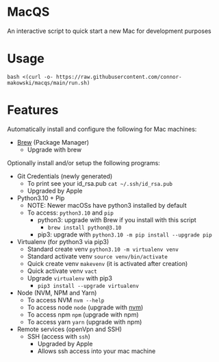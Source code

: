 # MacQS
An interactive script to quick start a new Mac for development purposes


# Usage

```
bash <(curl -o- https://raw.githubusercontent.com/connor-makowski/macqs/main/run.sh)
```


# Features

Automatically install and configure the following for Mac machines:

- [Brew](https://brew.sh/) (Package Manager)
  - Upgrade with brew

Optionally install and/or setup the following programs:

- Git Credentials (newly generated)
  - To print see your id_rsa.pub `cat ~/.ssh/id_rsa.pub`
  - Upgraded by Apple
- Python3.10 + Pip
  - NOTE: Newer macOSs have python3 installed by default
  - To access: `python3.10` and `pip`
    - python3: upgrade with Brew if you install with this script
      - `brew install python@3.10`
    - pip3: upgrade with `python3.10 -m pip install --upgrade pip`
- Virtualenv (for python3 via pip3)
  - Standard create venv `python3.10 -m virtualenv venv`
  - Standard activate venv `source venv/bin/activate`
  - Quick create venv `makevenv` (it is activated after creation)
  - Quick activate venv `vact`
  - Upgrade `virtualenv` with pip3
    - `pip3 install --upgrade virtualenv`
- Node (NVM, NPM and Yarn)
  - To access NVM `nvm --help`
  - To access node `node` (upgrade with [nvm](https://github.com/nvm-sh/nvm))
  - To access npm `npm` (upgrade with npm)
  - To access yarn `yarn` (upgrade with npm)
- Remote services (openVpn and SSH)
  - SSH (access with `ssh`)
    - Upgraded by Apple
    - Allows ssh access into your mac machine
